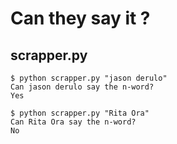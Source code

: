 # Can they say it ?

## scrapper.py

```console
$ python scrapper.py "jason derulo"
Can jason derulo say the n-word?
Yes

$ python scrapper.py "Rita Ora"
Can Rita Ora say the n-word?
No
```
